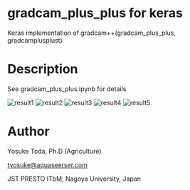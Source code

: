 
# gradcam_plus_plus for keras

Keras implementation of gradcam++(gradcam_plus_plus, gradcamplusplust)

# Description
See gradcam_plus_plus.ipynb for details

![result1](https://github.com/totti0223/gradcamplusplus/blob/misc/output_3_1.png)
![result2](https://github.com/totti0223/gradcamplusplus/blob/misc/output_3_3.png)
![result3](https://github.com/totti0223/gradcamplusplus/blob/misc/output_3_5.png)
![result4](https://github.com/totti0223/gradcamplusplus/blob/misc/output_3_7.png)
![result5](https://github.com/totti0223/gradcamplusplus/blob/misc/output_3_9.png)



# Author
Yosuke Toda, Ph.D (Agriculture)

tyosuke@aquaseerser.com

JST PRESTO
ITbM, Nagoya University, Japan